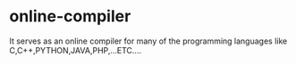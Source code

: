 # online-compiler
It serves as an online compiler for many of the programming languages like  C,C++,PYTHON,JAVA,PHP,...ETC....
